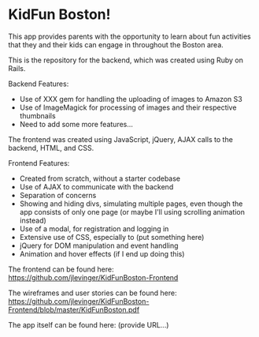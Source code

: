 # KidFun Boston!
This app provides parents with the opportunity to learn about fun activities that they and their kids can engage in throughout the Boston area.

This is the repository for the backend, which was created using Ruby on Rails.

Backend Features:

* Use of XXX gem for handling the uploading of images to Amazon S3
* Use of ImageMagick for processing of images and their respective thumbnails
* Need to add some more features...

The frontend was created using JavaScript, jQuery, AJAX calls to the backend, HTML, and CSS.

Frontend Features:

* Created from scratch, without a starter codebase
* Use of AJAX to communicate with the backend
* Separation of concerns
* Showing and hiding divs, simulating multiple pages, even though the app consists of only one page (or maybe I'll using scrolling animation instead)
* Use of a modal, for registration and logging in
* Extensive use of CSS, especially to (put something here)
* jQuery for DOM manipulation and event handling
* Animation and hover effects (if I end up doing this)

The frontend can be found here: https://github.com/jlevinger/KidFunBoston-Frontend

The wireframes and user stories can be found here: https://github.com/jlevinger/KidFunBoston-Frontend/blob/master/KidFunBoston.pdf

The app itself can be found here: (provide URL...)
